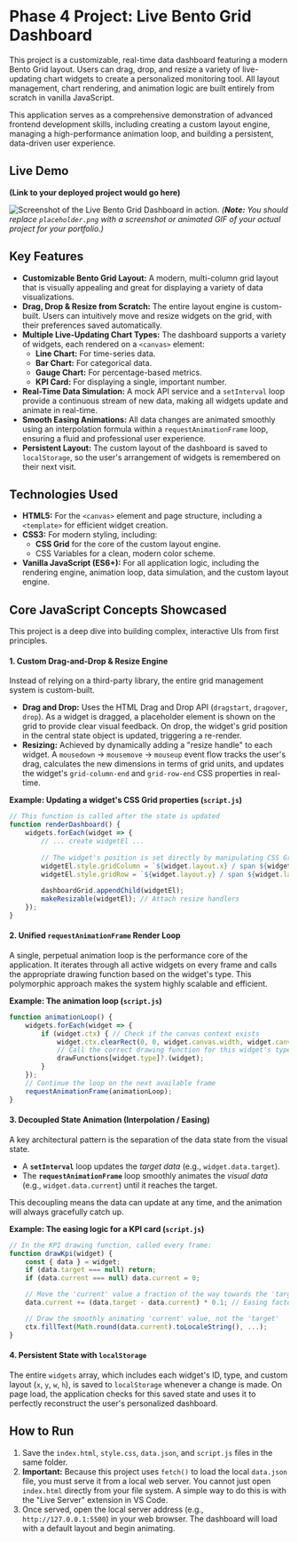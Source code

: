 # Phase 4 Project: Live Bento Grid Dashboard

This project is a customizable, real-time data dashboard featuring a modern Bento Grid layout. Users can drag, drop, and resize a variety of live-updating chart widgets to create a personalized monitoring tool. All layout management, chart rendering, and animation logic are built entirely from scratch in vanilla JavaScript.

This application serves as a comprehensive demonstration of advanced frontend development skills, including creating a custom layout engine, managing a high-performance animation loop, and building a persistent, data-driven user experience.

## Live Demo

**(Link to your deployed project would go here)**

![Screenshot of the Live Bento Grid Dashboard in action.](placeholder.png)
*(**Note:** You should replace `placeholder.png` with a screenshot or animated GIF of your actual project for your portfolio.)*

## Key Features

-   **Customizable Bento Grid Layout:** A modern, multi-column grid layout that is visually appealing and great for displaying a variety of data visualizations.
-   **Drag, Drop & Resize from Scratch:** The entire layout engine is custom-built. Users can intuitively move and resize widgets on the grid, with their preferences saved automatically.
-   **Multiple Live-Updating Chart Types:** The dashboard supports a variety of widgets, each rendered on a `<canvas>` element:
    -   **Line Chart:** For time-series data.
    -   **Bar Chart:** For categorical data.
    -   **Gauge Chart:** For percentage-based metrics.
    -   **KPI Card:** For displaying a single, important number.
-   **Real-Time Data Simulation:** A mock API service and a `setInterval` loop provide a continuous stream of new data, making all widgets update and animate in real-time.
-   **Smooth Easing Animations:** All data changes are animated smoothly using an interpolation formula within a `requestAnimationFrame` loop, ensuring a fluid and professional user experience.
-   **Persistent Layout:** The custom layout of the dashboard is saved to `localStorage`, so the user's arrangement of widgets is remembered on their next visit.

## Technologies Used

-   **HTML5:** For the `<canvas>` element and page structure, including a `<template>` for efficient widget creation.
-   **CSS3:** For modern styling, including:
    -   **CSS Grid** for the core of the custom layout engine.
    -   CSS Variables for a clean, modern color scheme.
-   **Vanilla JavaScript (ES6+):** For all application logic, including the rendering engine, animation loop, data simulation, and the custom layout engine.

## Core JavaScript Concepts Showcased

This project is a deep dive into building complex, interactive UIs from first principles.

#### 1. Custom Drag-and-Drop & Resize Engine

Instead of relying on a third-party library, the entire grid management system is custom-built.
-   **Drag and Drop:** Uses the HTML Drag and Drop API (`dragstart`, `dragover`, `drop`). As a widget is dragged, a placeholder element is shown on the grid to provide clear visual feedback. On drop, the widget's grid position in the central state object is updated, triggering a re-render.
-   **Resizing:** Achieved by dynamically adding a "resize handle" to each widget. A `mousedown` -> `mousemove` -> `mouseup` event flow tracks the user's drag, calculates the new dimensions in terms of grid units, and updates the widget's `grid-column-end` and `grid-row-end` CSS properties in real-time.

**Example: Updating a widget's CSS Grid properties (`script.js`)**
```javascript
// This function is called after the state is updated
function renderDashboard() {
    widgets.forEach(widget => {
        // ... create widgetEl ...
        
        // The widget's position is set directly by manipulating CSS Grid properties
        widgetEl.style.gridColumn = `${widget.layout.x} / span ${widget.layout.w}`;
        widgetEl.style.gridRow = `${widget.layout.y} / span ${widget.layout.h}`;
        
        dashboardGrid.appendChild(widgetEl);
        makeResizable(widgetEl); // Attach resize handlers
    });
}
```

#### 2. Unified `requestAnimationFrame` Render Loop

A single, perpetual animation loop is the performance core of the application. It iterates through all active widgets on every frame and calls the appropriate drawing function based on the widget's type. This polymorphic approach makes the system highly scalable and efficient.

**Example: The animation loop (`script.js`)**
```javascript
function animationLoop() {
    widgets.forEach(widget => {
        if (widget.ctx) { // Check if the canvas context exists
            widget.ctx.clearRect(0, 0, widget.canvas.width, widget.canvas.height);
            // Call the correct drawing function for this widget's type
            drawFunctions[widget.type]?.(widget);
        }
    });
    // Continue the loop on the next available frame
    requestAnimationFrame(animationLoop);
}
```

#### 3. Decoupled State Animation (Interpolation / Easing)

A key architectural pattern is the separation of the data state from the visual state.
-   A **`setInterval`** loop updates the *target data* (e.g., `widget.data.target`).
-   The **`requestAnimationFrame`** loop smoothly animates the *visual data* (e.g., `widget.data.current`) until it reaches the target.

This decoupling means the data can update at any time, and the animation will always gracefully catch up.

**Example: The easing logic for a KPI card (`script.js`)**
```javascript
// In the KPI drawing function, called every frame:
function drawKpi(widget) {
    const { data } = widget;
    if (data.target === null) return;
    if (data.current === null) data.current = 0;

    // Move the 'current' value a fraction of the way towards the 'target' value
    data.current += (data.target - data.current) * 0.1; // Easing factor

    // Draw the smoothly animating 'current' value, not the 'target'
    ctx.fillText(Math.round(data.current).toLocaleString(), ...);
}
```

#### 4. Persistent State with `localStorage`

The entire `widgets` array, which includes each widget's ID, type, and custom layout (`x`, `y`, `w`, `h`), is saved to `localStorage` whenever a change is made. On page load, the application checks for this saved state and uses it to perfectly reconstruct the user's personalized dashboard.

## How to Run

1.  Save the `index.html`, `style.css`, `data.json`, and `script.js` files in the same folder.
2.  **Important:** Because this project uses `fetch()` to load the local `data.json` file, you must serve it from a local web server. You cannot just open `index.html` directly from your file system. A simple way to do this is with the "Live Server" extension in VS Code.
3.  Once served, open the local server address (e.g., `http://127.0.0.1:5500`) in your web browser. The dashboard will load with a default layout and begin animating.